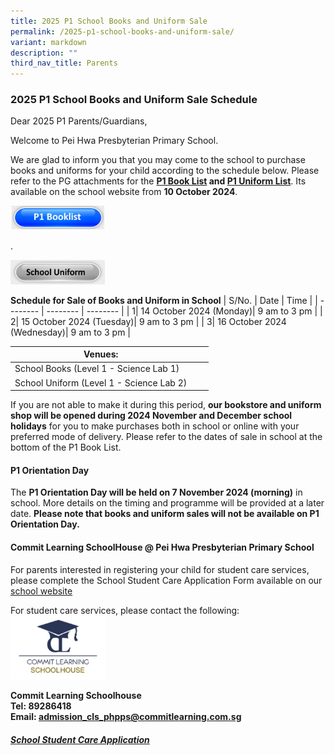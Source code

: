 ```yaml
---
title: 2025 P1 School Books and Uniform Sale
permalink: /2025-p1-school-books-and-uniform-sale/
variant: markdown
description: ""
third_nav_title: Parents
---
```

### 2025 P1 School Books and Uniform Sale Schedule

Dear 2025 P1 Parents/Guardians,

Welcome to Pei Hwa Presbyterian Primary School.

We are glad to inform you that you may come to the school to purchase books and uniforms for your child according to the schedule below.  Please refer to the PG attachments for the **[P1 Book List](/files/Booklist/2025/P1_Booklist_2025_up.pdf) and [P1 Uniform List](/files/School%20Uniform/2025/PHPPS_Uniform_List_2025.pdf)**.  Its available on the school website from **10 October 2024**.     


<p><a href="/files/Booklist/2025/P1_Booklist_2025_up.pdf">
<img src="/images/Buttons/p1%20booklist.JPG" style="width:30%">
</a></p>
.
<p><a href="/files/School%20Uniform/2025/PHPPS_Uniform_List_2025.pdf">
<img src="/images/Buttons/school%20uniform.JPG" style="width:30%">
</a></p>

**Schedule for Sale of Books and Uniform in School**
| S/No. | Date | Time |
| -------- | -------- | -------- |
| 1| 14 October 2024 (Monday)| 9 am to 3 pm |
| 2| 15 October 2024 (Tuesday)| 9 am to 3 pm |
| 3| 16 October 2024 (Wednesday)| 9 am to 3 pm |


| Venues:|||
| -------- | -------- | -------- |
| School Books (Level 1 - Science Lab 1)|||
| School Uniform (Level 1 - Science Lab 2)|||


If you are not able to make it during this period, **our bookstore and uniform shop will be opened during 2024 November and December school holidays** for you to make purchases both in school or online with your preferred mode of delivery. Please refer to the dates of sale in school at the bottom of the P1 Book List.


#### P1 Orientation Day
The **P1 Orientation Day will be held on 7 November 2024 (morning)** in school.  More details on the timing and programme will be provided at a later date. **Please note that books and uniform sales will not be available on P1 Orientation Day.**


#### Commit Learning SchoolHouse @ Pei Hwa Presbyterian Primary School
For parents interested in registering your child for student care services, please complete the School Student Care Application Form available on our [school website]( https://www.peihwapresbyterianpri.moe.edu.sg/about-pei-hwa/school-service-providers/student-care-centre/)

For student care services, please contact the following:
<img src="/images/commit%20learning%20logo.png" style="width:30%">
<p></p>

**Commit Learning Schoolhouse  
Tel: 89286418  
Email:&nbsp;[admission\_cls\_phpps@commitlearning.com.sg](mailto:admission_cls_phpps@commitlearning.com.sg)**

##### [School Student Care Application](https://docs.google.com/forms/d/e/1FAIpQLSeh5oos_3HJrliSvMH8AoxE5Dd2ueBaxmbdgVLwnee5VScUWA/viewform)